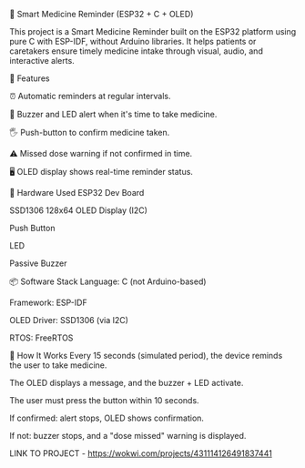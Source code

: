 💊 Smart Medicine Reminder (ESP32 + C + OLED)

This project is a Smart Medicine Reminder built on the ESP32 platform using pure C with ESP-IDF, without Arduino libraries. It helps patients or caretakers ensure timely medicine intake through visual, audio, and interactive alerts.

🧠 Features

⏰ Automatic reminders at regular intervals.

🔔 Buzzer and LED alert when it's time to take medicine.

🖐️ Push-button to confirm medicine taken.

⚠️ Missed dose warning if not confirmed in time.

🖥️ OLED display shows real-time reminder status.

🔧 Hardware Used
ESP32 Dev Board

SSD1306 128x64 OLED Display (I2C)

Push Button

LED

Passive Buzzer

📦 Software Stack
Language: C (not Arduino-based)

Framework: ESP-IDF

OLED Driver: SSD1306 (via I2C)

RTOS: FreeRTOS

🔁 How It Works
Every 15 seconds (simulated period), the device reminds the user to take medicine.

The OLED displays a message, and the buzzer + LED activate.

The user must press the button within 10 seconds.

If confirmed: alert stops, OLED shows confirmation.

If not: buzzer stops, and a "dose missed" warning is displayed.


LINK TO PROJECT - https://wokwi.com/projects/431114126491837441
